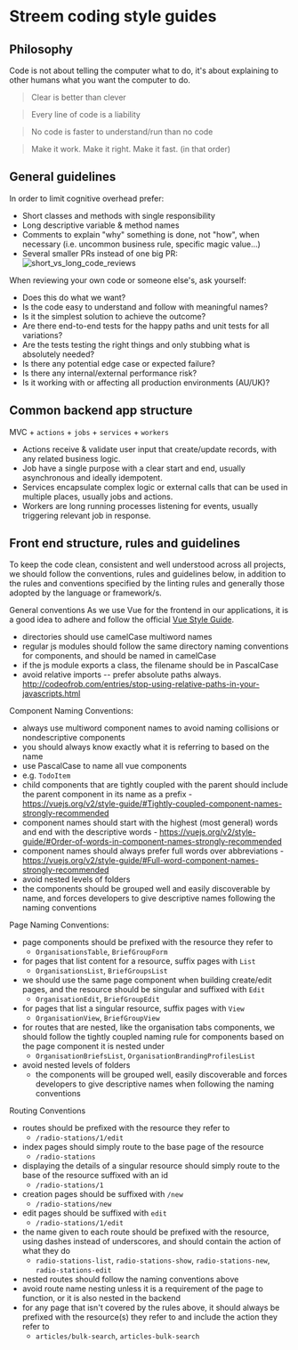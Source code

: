 # Streem coding style guides

## Philosophy

Code is not about telling the computer what to do, it's about explaining to other humans what you want the computer to do.

> Clear is better than clever

> Every line of code is a liability

> No code is faster to understand/run than no code

> Make it work. Make it right. Make it fast. (in that order)

## General guidelines

In order to limit cognitive overhead prefer:
- Short classes and methods with single responsibility
- Long descriptive variable & method names
- Comments to explain "why" something is done, not "how", when necessary (i.e. uncommon business rule, specific magic value...)
- Several smaller PRs instead of one big PR:
![short_vs_long_code_reviews](https://raw.githubusercontent.com/streemau/styleguides/master/code_reviews.png)

When reviewing your own code or someone else's, ask yourself:
- Does this do what we want?
- Is the code easy to understand and follow with meaningful names?
- Is it the simplest solution to achieve the outcome?
- Are there end-to-end tests for the happy paths and unit tests for all variations?
- Are the tests testing the right things and only stubbing what is absolutely needed?
- Is there any potential edge case or expected failure?
- Is there any internal/external performance risk?
- Is it working with or affecting all production environments (AU/UK)?

## Common backend app structure

MVC + `actions` + `jobs` + `services` + `workers`

- Actions receive & validate user input that create/update records, with any related business logic.
- Job have a single purpose with a clear start and end, usually asynchronous and ideally idempotent.
- Services encapsulate complex logic or external calls that can be used in multiple places, usually jobs and actions.
- Workers are long running processes listening for events, usually triggering relevant job in response.


## Front end structure, rules and guidelines
To keep the code clean, consistent and well understood across all projects, we should follow the conventions, rules and guidelines below, in addition to the rules and conventions specified by the linting rules and generally those adopted by the language or framework/s.

General conventions
As we use Vue for the frontend in our applications, it is a good idea to adhere and follow the official [Vue Style Guide](https://vuejs.org/v2/style-guide/).
- directories should use camelCase multiword names
- regular js modules should follow the same directory naming conventions for components, and should be named in camelCase
- if the js module exports a class, the filename should be in PascalCase
- avoid relative imports -- prefer absolute paths always. http://codeofrob.com/entries/stop-using-relative-paths-in-your-javascripts.html

Component Naming Conventions:
- always use multiword component names to avoid naming collisions or nondescriptive components
 - you should always know exactly what it is referring to based on the name
- use PascalCase to name all vue components
 - e.g. `TodoItem`
- child components that are tightly coupled with the parent should include the parent component in its name as a prefix - https://vuejs.org/v2/style-guide/#Tightly-coupled-component-names-strongly-recommended
- component names should start with the highest (most general) words and end with the descriptive words - https://vuejs.org/v2/style-guide/#Order-of-words-in-component-names-strongly-recommended
- component names should always prefer full words over abbreviations - https://vuejs.org/v2/style-guide/#Full-word-component-names-strongly-recommended
- avoid nested levels of folders
 - the components should be grouped well and easily discoverable by name, and forces developers to give descriptive names following the naming conventions

Page Naming Conventions:
- page components should be prefixed with the resource they refer to
  - `OrganisationsTable`, `BriefGroupForm`
- for pages that list content for a resource, suffix pages with `List`
  - `OrganisationsList`, `BriefGroupsList`
- we should use the same page component when building create/edit pages, and the resource should be singular and suffixed with `Edit`
  - `OrganisationEdit`, `BriefGroupEdit`
- for pages that list a singular resource, suffix pages with `View`
  - `OrganisationView`, `BriefGroupView`
- for routes that are nested, like the organisation tabs components, we should follow the tightly coupled naming rule for components based on the page component it is nested under
  - `OrganisationBriefsList`, `OrganisationBrandingProfilesList`
- avoid nested levels of folders
  - the components will be grouped well, easily discoverable and forces developers to give descriptive names when following the naming conventions

Routing Conventions
- routes should be prefixed with the resource they refer to
  - `/radio-stations/1/edit`
- index pages should simply route to the base page of the resource
  - `/radio-stations`
- displaying the details of a singular resource should simply route to the base of the resource suffixed with an id
  - `/radio-stations/1`
- creation pages should be suffixed with `/new`
  - `/radio-stations/new`
- edit pages should be suffixed with `edit`
  - `/radio-stations/1/edit`
- the name given to each route should be prefixed with the resource, using dashes instead of underscores, and should contain the action of what they do
  - `radio-stations-list`, `radio-stations-show`, `radio-stations-new`, `radio-stations-edit`
- nested routes should follow the naming conventions above
- avoid route name nesting unless it is a requirement of the page to function, or it is also nested in the backend
- for any page that isn't covered by the rules above, it should always be prefixed with the resource(s) they refer to and include the action they refer to
  - `articles/bulk-search`, `articles-bulk-search`
